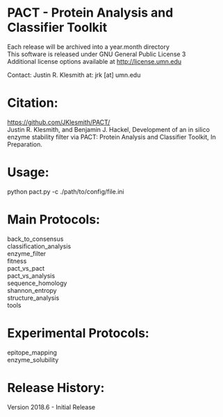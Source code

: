 # PACT - Protein Analysis and Classifier Toolkit<br />

Each release will be archived into a year.month directory<br/>
This software is released under GNU General Public License 3<br/>
Additional license options available at http://license.umn.edu<br/>

Contact: Justin R. Klesmith at: jrk [at] umn.edu<br/>
# Citation:<br/>
https://github.com/JKlesmith/PACT/<br/>
Justin R. Klesmith, and Benjamin J. Hackel, Development of an in silico enzyme stability filter via PACT: Protein Analysis and Classifier Toolkit, In Preparation.<br/>

# Usage:<br />
python pact.py -c ./path/to/config/file.ini

# Main Protocols:<br />
back_to_consensus<br />
classification_analysis<br />
enzyme_filter<br />
fitness<br />
pact_vs_pact<br />
pact_vs_analysis<br />
sequence_homology<br />
shannon_entropy<br />
structure_analysis<br />
tools<br />

# Experimental Protocols:<br />
epitope_mapping<br />
enzyme_solubility<br />

# Release History:<br/>
Version 2018.6 - Initial Release<br/>
